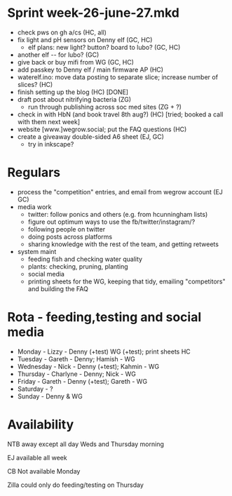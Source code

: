 Sprint week-26-june-27.mkd
===

- check pws on gh a/cs (HC, all)
- fix light and pH sensors on Denny elf (GC, HC)
  - elf plans: new light? button? board to lubo? (GC, HC)
- another elf -- for lubo? (GC)
- give back or buy mifi from WG (GC, HC)
- add passkey to Denny elf / main firmware AP (HC)
- waterelf.ino: move data posting to separate slice; increase number of
  slices? (HC)
- finish setting up the blog (HC) [DONE]
- draft post about nitrifying bacteria (ZG)
  - run through publishing across soc med sites (ZG + ?)
- check in with HbN (and book travel 8th aug?) (HC) [tried; booked a call with
  them next week]
- website [www.]wegrow.social; put the FAQ questions (HC)
- create a giveaway double-sided A6 sheet (EJ, GC)
  - try in inkscape?


# Regulars

- process the "competition" entries, and email from wegrow account (EJ GC)
- media work
  - twitter: follow ponics and others (e.g. from hcunningham lists)
  - figure out optimum ways to use the fb/twitter/instagram/?
  - following people on twitter
  - doing posts across platforms
  - sharing knowledge with the rest of the team, and getting retweets
- system maint
  - feeding fish and checking water quality
  - plants: checking, pruning, planting
  - social media
  - printing sheets for the WG, keeping that tidy, emailing "competitors" and
    building the FAQ

# Rota - feeding,testing and social media

- Monday - Lizzy - Denny (+test) WG (+test); print sheets HC
- Tuesday - Gareth - Denny; Hamish - WG
- Wednesday - Nick - Denny (+test); Kahmin - WG
- Thursday - Charlyne - Denny; Nick - WG
- Friday - Gareth - Denny (+test); Gareth - WG
- Saturday - ?
- Sunday - Denny & WG

# Availability

NTB away except all day Weds and Thursday morning

EJ available all week

CB Not available Monday

Zilla could only do feeding/testing on Thursday
